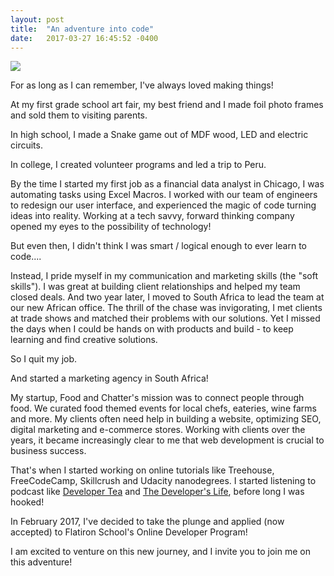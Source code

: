 ```yaml
---
layout: post
title:  "An adventure into code"
date:   2017-03-27 16:45:52 -0400
---
```



![](https://s-media-cache-ak0.pinimg.com/originals/3c/0f/e4/3c0fe46571bcdfd94dcac8b26d757caa.jpg)

For as long as I can remember, I've always loved making things!

At my first grade school art fair, my best friend and I made foil photo frames and sold them to visiting parents.

In high school, I made a Snake game out of MDF wood, LED and electric circuits.

In college, I created volunteer programs and led a trip to Peru.

By the time I started my first job as a financial data analyst in Chicago, I was automating tasks using Excel Macros.  I worked with our team of engineers to redesign our user interface, and experienced the magic of code  turning ideas into reality. Working at a tech savvy, forward thinking company opened my eyes to the possibility of technology!  

But even then, I didn't think I was smart / logical enough to ever learn to code....

Instead, I pride myself in my communication and marketing skills (the "soft skills"). I was great at building client relationships and helped my team closed deals. And two year later, I moved to South Africa to lead the team at our new African office. The thrill of the chase was invigorating, I met clients at trade shows and matched their problems with our solutions.  Yet I missed the days when I could be hands on with products and build - to keep learning and find creative solutions.

So I quit my job.

And started a marketing agency in South Africa!

My startup, Food and Chatter's mission was to connect people through food. We curated food themed events for local chefs, eateries, wine farms and more. My clients often need help in building a website, optimizing SEO, digital marketing and e-commerce stores. Working with clients over the years, it became increasingly clear to me that web development is crucial to business success. 

That's when I started working on online tutorials like Treehouse, FreeCodeCamp, Skillcrush and Udacity nanodegrees. I started listening to podcast like [Developer Tea](https://spec.fm/podcasts/developer-tea) and [The Developer's Life](http://thisdeveloperslife.com/), before long I was hooked!

In February 2017, I've decided to take the plunge and applied (now accepted) to Flatiron School's Online Developer Program!

I am excited to venture on this new journey, and I invite you to join me on this adventure!


